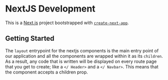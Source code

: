# NextJS Development

This is a [Next.js](https://nextjs.org/) project bootstrapped with [`create-next-app`](https://github.com/vercel/next.js/tree/canary/packages/create-next-app).

## Getting Started

The `layout` entrypoint for the nextjs components is the main entry point of our application and all the components are wrapped within it as its `children`. As a result, any code that is written will be displayed on every route page that you get to create; like a `</ Header>` and a `</ Navbar>`. This means that the component accepts a children prop.
